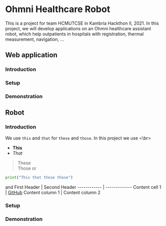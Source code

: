 # Ohmni Healthcare Robot
This is a project for team HCMUTCSE in Kambria Hackthon II, 2021. In this project, we will develop applications on an Ohmni healthcare assistant robot, which help outpatients in hospitals with registration, thermal measurement, navigation, ...

## Web application
### Introduction
### Setup
### Demonstration


## Robot
### Introduction
We use `this` and `that` for `these` and `those`.
In this project we use <\br>
* **This**  <br/>
* _That_
> These <br/>
> Those
or
```python
print("This that these those")
```
and 
First Header | Second Header
------------ | -------------
Content cell 1 | [GitHub](http://github.com)
Content column 1 | Content column 2
### Setup
### Demonstration
